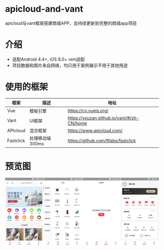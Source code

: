 # apicloud-and-vant
apicloud与vant框架搭建商城APP，会持续更新到完整的商城app项目

# 介绍
- 适配Android 4.4+, iOS 8.0+ rem适配
- 项目数据和图片来自网络，均只用于案例展示不用于其他用途

# 使用的框架
|框架|描述|地址
|---|---|---|
|Vue|模板引擎|  https://cn.vuejs.org/|
|Vant|UI框架|  https://youzan.github.io/vant/#/zh-CN/home|
|APIcloud|混合框架| https://www.apicloud.com/
|Fastclick|处理移动端300ms|  https://github.com/ftlabs/fastclick|

# 预览图
 ![image](https://github.com/iDgex/apicloud-and-vant/blob/master/image/0.png)
